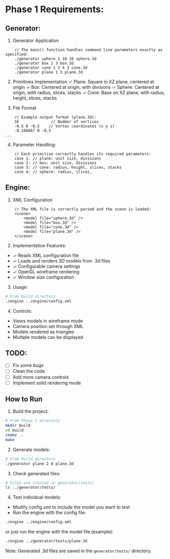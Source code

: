 # Phase 1 Requirements:
## Generator: 

1. Generator Application
```
    // The main() function handles command line parameters exactly as specified:
    ./generator sphere 1 10 10 sphere.3d
    ./generator box 2 3 box.3d
    ./generator cone 1 2 4 3 cone.3d
    ./generator plane 1 3 plane.3d
```

2. Primitives Implementation
✓ Plane: Square in XZ plane, centered at origin
✓ Box: Centered at origin, with divisions
✓ Sphere: Centered at origin, with radius, slices, stacks
✓ Cone: Base on XZ plane, with radius, height, slices, stacks

3. File Format
```
    // Example output format (plane.3d):
    16              // Number of vertices
    -0.5 0 -0.5    // Vertex coordinates (x y z)
    -0.166667 0 -0.5
...
```

4. Parameter Handling: 
```
    // Each primitive correctly handles its required parameters:
    case 1: // plane: unit size, divisions
    case 2: // box: unit size, divisions
    case 3: // cone: radius, height, slices, stacks
    case 4: // sphere: radius, slices,
```
## Engine: 
1. XML Configuration
```
    // The XML file is correctly parsed and the scene is loaded:
    <scene>
        <model file="sphere.3d" />
        <model file="box.3d" />
        <model file="cone.3d" />
        <model file="plane.3d" />
    </scene>
```


2. Implementation Features:
- ✓ Reads XML configuration file
- ✓ Loads and renders 3D models from .3d files
- ✓ Configurable camera settings
- ✓ OpenGL wireframe rendering
- ✓ Window size configuration

3. Usage:
```bash
# From build directory
./engine ../engine/config.xml
```

4. Controls:
- Views models in wireframe mode
- Camera position set through XML
- Models rendered as triangles
- Multiple models can be displayed


## TODO:
- [ ] Fix some bugs
- [ ] Clean the code
- [ ] Add more camera controls
- [ ] Implement solid rendering mode

## How to Run

1. Build the project:
```bash
# From Phase 1 directory
mkdir build
cd build
cmake ..
make
```

2. Generate models:
```bash
# From build directory
./generator plane 2 8 plane.3d
```

3. Check generated files:
```bash
# Files are created in generator/tests/
ls ../generator/tests/
```

4. Test individual models:
- Modify config.xml to include the model you want to test
- Run the engine with the config file:
```bash
./engine ../engine/config.xml
```
or just run the engine with the model file (example):
```bash
./engine ../generator/tests/plane.3d
```
Note: Generated .3d files are saved in the `generator/tests/` directory.